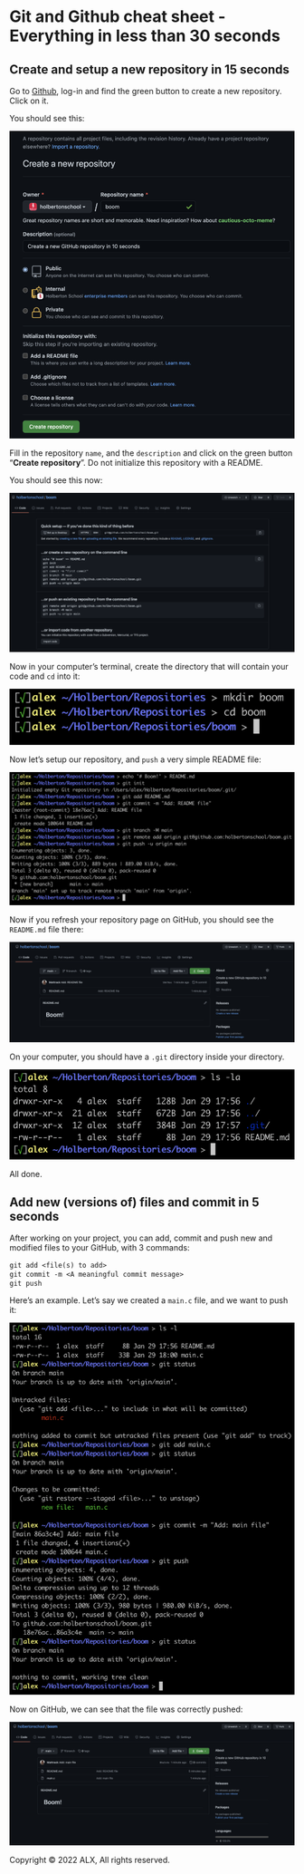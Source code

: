 # Git and Github cheat sheet - Everything in less than 30 seconds
## Create and setup a new repository in 15 seconds
Go to [Github](https://github.com/), log-in and find the green button to create a new repository. Click on it.

You should see this:

![Create a new repository](../Images/Create_Repository_Page.png)

Fill in the repository `name`, and the `description` and click on the green button “**Create repository**”. Do not initialize this repository with a README.

You should see this now:

![Fresh Repository Main Page](../Images/Fresh_Repository_Main_Page.png)

Now in your computer’s terminal, create the directory that will contain your code and `cd` into it:

![Create Directory](../Images/Create_Directory.png)

Now let’s setup our repository, and `push` a very simple README file:

![Pushing README.MD file](../Images/Pushing_README_file.png)

Now if you refresh your repository page on GitHub, you should see the `README.md` file there:

![README.md on main repository page](../Images/README_on_Repository_Main_Page.png)

On your computer, you should have a `.git` directory inside your directory.

![.git directory](../Images/git_Directory.png)

All done.


## Add new (versions of) files and commit in 5 seconds

After working on your project, you can add, commit and push new and modified files to your GitHub, with 3 commands:
```
git add <file(s) to add>
git commit -m <A meaningful commit message>
git push
```
Here’s an example. Let’s say we created a `main.c` file, and we want to push it:

![Pushing main.c file](../Images/Pushing_C_file.png)

Now on GitHub, we can see that the file was correctly pushed:

![main.c file on main repository page](../Images/C_File_in_Repository.png)

Copyright © 2022 ALX, All rights reserved.